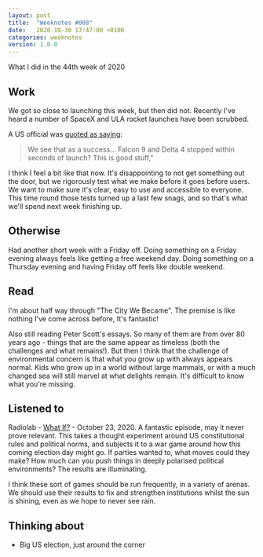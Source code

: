 ```yaml
---
layout: post
title:  "Weeknotes #008"
date:   2020-10-30 17:47:00 +0100
categories: weeknotes
version: 1.0.0
---
```


What I did in the 44th week of 2020

## Work

We got so close to launching this week, but then did not.
Recently I've heard a number of SpaceX and ULA rocket launches have been scrubbed.

A US official was [quoted as saying][1]:
> We see that as a success... Falcon 9 and Delta 4 stopped within seconds of launch? This is good stuff,"

I think I feel a bit like that now. It's disappointing to not get something out the door, but we rigorously test what we make before it goes before users. We want to make sure it's clear, easy to use and accessible to everyone. This time round those tests turned up a last few snags, and so that's what we'll spend next week finishing up.

## Otherwise

Had another short week with a Friday off. Doing something on a Friday evening always feels like getting a free weekend day.
Doing something on a Thursday evening and having Friday off feels like double weekend.

## Read

I'm about half way through "The City We Became". The premise is like nothing I've come across before, It's fantastic!

Also still reading Peter Scott's essays. So many of them are from over 80 years ago - things that are the same appear as timeless (both the challenges and what remains!). But then I think that the challenge of environmental concern is that what you grow up with always appears normal. Kids who grow up in a world without large mammals, or with a much changed sea will still marvel at what delights remain. It's difficult to know what you're missing.

## Listened to

Radiolab - [What If?][2] - October 23, 2020. A fantastic episode, may it never prove relevant. This takes a thought experiment around US constitutional rules and political norms, and subjects it to a war game around how this coming election day might go. If parties wanted to, what moves could they make? How much can you push things in deeply polarised political environments? The results are illuminating.

I think these sort of games should be run frequently, in a variety of arenas. We should use their results to fix and strengthen institutions whilst the sun is shining, even as we hope to never see rain.

## Thinking about

- Big US election, just around the corner

[1]: https://arstechnica.com/science/2020/10/rocket-report-sls-green-run-delayed-again-so-is-the-ariane-6-booster/
[2]: https://www.wnycstudios.org/podcasts/radiolab/articles/what-if
